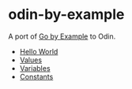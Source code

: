 # odin-by-example

A port of [Go by Example](https://gobyexample.com/) to Odin.

- [Hello World](hello-world.odin)
- [Values](values.odin)
- [Variables](variables.odin)
- [Constants](constants.odin)
